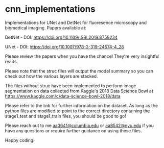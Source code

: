 # cnn_implementations
Implementations for UNet and DetNet for fluoresence microscopy and biomedical imaging. Papers available at:

DetNet - DOI: https://doi.org/10.1109/ISBI.2019.8759234

UNet - DOI: https://doi.org/10.1007/978-3-319-24574-4_28

Please review the papers when you have the chance! They're very insightful reads.

Please note that the struc files will output the model summary so you can check out how the various layers are stacked.

The files without struc have been implemented to perform image segmentation on data collected from Kaggle's 2018 Data Science Bowl at https://www.kaggle.com/c/data-science-bowl-2018/data

Please refer to the link for further information on the dataset. As long as the python files are modified to point to the correct directory containing the stage1_test and stage1_train files, you should be good to go!

Please reach out to me aa3641@columbia.edu or aa8542@nyu.edu if you have any questions or require further guidance on using these files. 

Happy coding!
